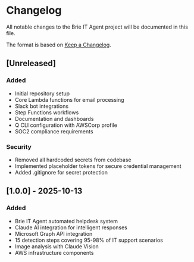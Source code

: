 # Changelog

All notable changes to the Brie IT Agent project will be documented in this file.

The format is based on [Keep a Changelog](https://keepachangelog.com/en/1.0.0/).

## [Unreleased]

### Added
- Initial repository setup
- Core Lambda functions for email processing
- Slack bot integrations
- Step Functions workflows
- Documentation and dashboards
- Q CLI configuration with AWSCorp profile
- SOC2 compliance requirements

### Security
- Removed all hardcoded secrets from codebase
- Implemented placeholder tokens for secure credential management
- Added .gitignore for secret protection

## [1.0.0] - 2025-10-13

### Added
- Brie IT Agent automated helpdesk system
- Claude AI integration for intelligent responses
- Microsoft Graph API integration
- 15 detection steps covering 95-98% of IT support scenarios
- Image analysis with Claude Vision
- AWS infrastructure components
